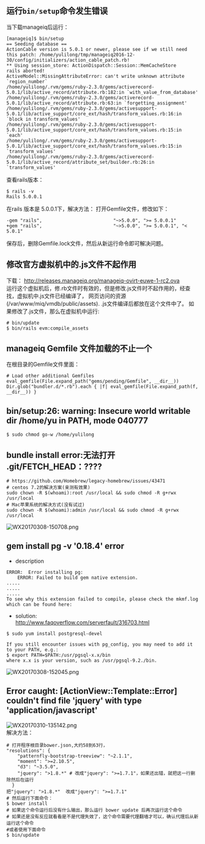 ##  **运行`bin/setup`命令发生错误** 
当下载manageiq后运行：    
```
[manageiq]$ bin/setup 
== Seeding database ==
ActionCable version is 5.0.1 or newer, please see if we still need this patch: /home/yulilong/tmp/manageiq2016-12-30/config/initializers/action_cable_patch.rb!
** Using session_store: ActionDispatch::Session::MemCacheStore
rails aborted!
ActiveModel::MissingAttributeError: can't write unknown attribute `region_number`
/home/yulilong/.rvm/gems/ruby-2.3.0/gems/activerecord-5.0.1/lib/active_record/attribute.rb:182:in `with_value_from_database'
/home/yulilong/.rvm/gems/ruby-2.3.0/gems/activerecord-5.0.1/lib/active_record/attribute.rb:63:in `forgetting_assignment'
/home/yulilong/.rvm/gems/ruby-2.3.0/gems/activesupport-5.0.1/lib/active_support/core_ext/hash/transform_values.rb:16:in `block in transform_values'
/home/yulilong/.rvm/gems/ruby-2.3.0/gems/activesupport-5.0.1/lib/active_support/core_ext/hash/transform_values.rb:15:in `each'
/home/yulilong/.rvm/gems/ruby-2.3.0/gems/activesupport-5.0.1/lib/active_support/core_ext/hash/transform_values.rb:15:in `transform_values'
/home/yulilong/.rvm/gems/ruby-2.3.0/gems/activerecord-5.0.1/lib/active_record/attribute_set/builder.rb:26:in `transform_values'
```      
查看rails版本：   
```
$ rails -v
Rails 5.0.0.1
```    
在rails 版本是 5.0.0.1下，解决方法： 
打开Gemfile文件，修改如下：
```
-gem "rails",                          "~>5.0.0", ">= 5.0.0.1"
+gem "rails",                          "~>5.0.0", ">= 5.0.0.1", "< 5.0.1"
```    
保存后，删除Gemfile.lock文件，然后从新运行命令即可解决问题。    

## **修改官方虚拟机中的.js文件不起作用**       

下载： http://releases.manageiq.org/manageiq-ovirt-euwe-1-rc2.ova    
运行这个虚拟机后，修.rb文件时有效的，但是修改.js文件时不起作用的，经查找，虚拟机中.js文件已经编译了，
网页访问的资源(/var/www/miq/vmdb/public/assets). .js文件编译后都放在这个文件中了。
如果修改了.js文件，那么在虚拟机中运行:    
```
# bin/update
$ bin/rails evm:compile_assets
```      
## **manageiq Gemfile 文件加载的不止一个**        
在根目录的Gemfile文件里面：    
```
# Load other additional Gemfiles
eval_gemfile(File.expand_path("gems/pending/Gemfile", __dir__))
Dir.glob("bundler.d/*.rb").each { |f| eval_gemfile(File.expand_path(f, __dir__)) }
```

## **bin/setup:26: warning: Insecure world writable dir /home/yu in PATH, mode 040777**    

```
$ sudo chmod go-w /home/yulilong
```     

## **bundle install error:无法打开 .git/FETCH_HEAD：????**     

```
# https://github.com/Homebrew/legacy-homebrew/issues/43471
# centos 7.2的解决方案(亲测有效果)
sudo chown -R $(whoami):root /usr/local && sudo chmod -R g+rwx /usr/local
# Mac苹果系统的解决方式(没有试过)
sudo chown -R $(whoami):admin /usr/local && sudo chmod -R g+rwx /usr/local
```
![WX20170308-150708.png](https://bitbucket.org/repo/oE6yEX/images/203021941-WX20170308-150708.png)      

## gem install pg -v '0.18.4'  error
* description
```
ERROR:  Error installing pg:
	ERROR: Failed to build gem native extension.
.....
.....
.....
To see why this extension failed to compile, please check the mkmf.log which can be found here:
```
* solution:   
http://www.faqoverflow.com/serverfault/316703.html      
```
$ sudo yum install postgresql-devel

If you still encounter issues with pg_config, you may need to add it to your PATH, e.g.:
$ export PATH=$PATH:/usr/pgsql-x.x/bin
where x.x is your version, such as /usr/pgsql-9.2./bin.
```   
![WX20170308-152045.png](https://bitbucket.org/repo/oE6yEX/images/2522309900-WX20170308-152045.png)    

## Error caught: [ActionView::Template::Error] couldn't find file 'jquery' with type 'application/javascript'      
![WX20170310-135142.png](https://bitbucket.org/repo/oE6yEX/images/802757315-WX20170310-135142.png)     
解决方法：    
```
# 打开程序根目录bower.json,大约58到63行，
"resolutions": {
    "patternfly-bootstrap-treeview": "~2.1.1",
    "moment": ">=2.10.5",
    "d3": "~3.5.0",
    "jquery": ">1.8.*" # 改成"jquery": ">=1.7.1"，如果还出错，就把这一行删除然后在运行
  }
把"jquery": ">1.8.*"  改成"jquery": ">=1.7.1"
# 然后运行下面命令：
$ bower install 
# 如果这个命令运行后没有什么输出，那么运行 bower update 后再次运行这个命令
# 如果还是没有反应就看看是不是代理失效了，这个命令需要代理翻墙才可以，确认代理后从新运行这个命令
#或者使用下面命令
$ bin/update
```